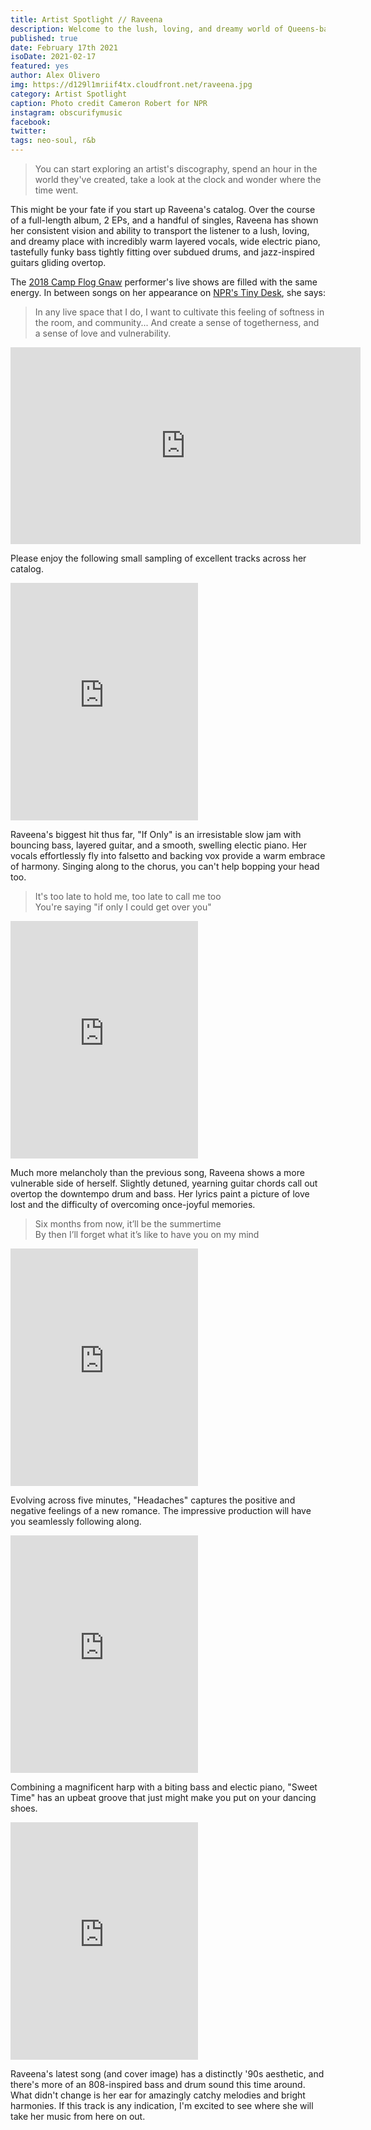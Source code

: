 ```yaml
---
title: Artist Spotlight // Raveena
description: Welcome to the lush, loving, and dreamy world of Queens-based rising star Raveena Aurora.
published: true
date: February 17th 2021
isoDate: 2021-02-17
featured: yes
author: Alex Olivero
img: https://d129l1mriif4tx.cloudfront.net/raveena.jpg
category: Artist Spotlight
caption: Photo credit Cameron Robert for NPR
instagram: obscurifymusic
facebook:
twitter:
tags: neo-soul, r&b
---
```



> You can start exploring an artist's discography, spend an hour in the world they've created, take a look at the clock and wonder where the time went.

This might be your fate if you start up Raveena's catalog. Over the course of a full-length album, 2 EPs, and a handful of singles, Raveena has shown her consistent vision and ability to transport the listener to a lush, loving, and dreamy place with incredibly warm layered vocals, wide electric piano, tastefully funky bass tightly fitting over subdued drums, and jazz-inspired guitars gliding overtop.

The [2018 Camp Flog Gnaw](https://earmilk.com/2018/11/14/6-standout-up-and-coming-acts-from-this-years-camp-flog-gnaw-carnival/) performer's live shows are filled with the same energy. In between songs on her appearance on [NPR's Tiny Desk](https://www.youtube.com/embed/pre9lE3Wa78), she says:

> In any live space that I do, I want to cultivate this feeling of softness in the room, and community... And create a sense of togetherness, and a sense of love and vulnerability.

<iframe width="560" height="315" src="https://www.youtube.com/embed/pre9lE3Wa78" frameborder="0" allow="accelerometer; autoplay; clipboard-write; encrypted-media; gyroscope; picture-in-picture" allowfullscreen></iframe>



Please enjoy the following small sampling of excellent tracks across her catalog. 


<iframe src="https://open.spotify.com/embed/track/4jyU03J2YOhRxgOHit2auK" width="300" height="380" frameborder="0" allowtransparency="true" allow="encrypted-media"></iframe>

Raveena's biggest hit thus far, "If Only" is an irresistable slow jam with bouncing bass, layered guitar, and a smooth, swelling electic piano.
Her vocals effortlessly fly into falsetto and backing vox provide a warm embrace of harmony. Singing along to the chorus, you can't help bopping your head too.

> It's too late to hold me, too late to call me too
<br/>You're saying "if only I could get over you"


<iframe src="https://open.spotify.com/embed/track/2qhahbZ5iMNmKIFCcVDGur" width="300" height="380" frameborder="0" allowtransparency="true" allow="encrypted-media"></iframe>

Much more melancholy than the previous song, Raveena shows a more vulnerable side of herself. Slightly detuned, yearning guitar chords call out overtop the downtempo drum and bass. Her lyrics paint a picture of love lost and the difficulty of overcoming once-joyful memories.

> Six months from now, it’ll be the summertime
<br/>By then I’ll forget what it’s like to have you on my mind


<iframe src="https://open.spotify.com/embed/track/4MNu1bSmyV3S4Y2MJMGrrP" width="300" height="380" frameborder="0" allowtransparency="true" allow="encrypted-media"></iframe>

Evolving across five minutes, "Headaches" captures the positive and negative feelings of a new romance. The impressive production will have you seamlessly following along.


<iframe src="https://open.spotify.com/embed/track/3wv9jIR1DAGxTRMm1kH6GL" width="300" height="380" frameborder="0" allowtransparency="true" allow="encrypted-media"></iframe>

Combining a magnificent harp with a biting bass and electic piano, "Sweet Time" has an upbeat groove that just might make you put on your dancing shoes.


<iframe src="https://open.spotify.com/embed/track/2NDMLu8ZNrAsAsPAoW5VOx" width="300" height="380" frameborder="0" allowtransparency="true" allow="encrypted-media"></iframe>

Raveena's latest song (and cover image) has a distinctly '90s aesthetic, and there's more of an 808-inspired bass and drum sound this time around. What didn't change is her ear for amazingly catchy melodies and bright harmonies. If this track is any indication, I'm excited to see where she will take her music from here on out.